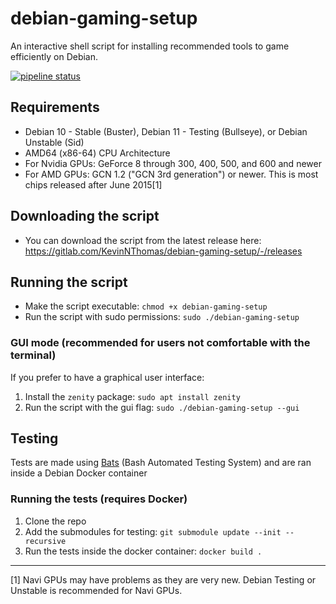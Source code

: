 # debian-gaming-setup
An interactive shell script for installing recommended tools to game efficiently on Debian.

[![pipeline status](https://gitlab.com/KevinNThomas/debian-gaming-setup/badges/master/pipeline.svg)](https://gitlab.com/KevinNThomas/debian-gaming-setup/commits/master)

## Requirements
* Debian 10 - Stable (Buster), Debian 11 - Testing (Bullseye), or Debian Unstable (Sid)
* AMD64 (x86-64) CPU Architecture
* For Nvidia GPUs: GeForce 8 through 300, 400, 500, and 600 and newer
* For AMD GPUs: GCN 1.2 ("GCN 3rd generation") or newer. This is most chips released after June 2015[1]

## Downloading the script
* You can download the script from the latest release here: https://gitlab.com/KevinNThomas/debian-gaming-setup/-/releases

## Running the script
* Make the script executable: `chmod +x debian-gaming-setup`
* Run the script with sudo permissions: `sudo ./debian-gaming-setup`

### GUI mode (recommended for users not comfortable with the terminal)
If you prefer to have a graphical user interface:
1. Install the `zenity` package: `sudo apt install zenity`
2. Run the script with the gui flag: `sudo ./debian-gaming-setup --gui`

## Testing

Tests are made using [Bats](https://github.com/bats-core/bats-core) (Bash Automated Testing System) and are ran inside a Debian Docker container

### Running the tests (requires Docker)
1. Clone the repo
2. Add the submodules for testing: `git submodule update --init --recursive`
3. Run the tests inside the docker container: `docker build .`

---

[1] Navi GPUs may have problems as they are very new. Debian Testing or Unstable is recommended for Navi GPUs.
